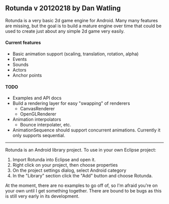 Rotunda v 20120218
by Dan Watling
-------------------

Rotunda is a very basic 2d game engine for Android. Many many features are missing, but the goal is to build a mature engine over time that could be used to create just about any simple 2d game very easily. 

#### Current features
* Basic animation support (scaling, translation, rotation, alpha)
* Events
* Sounds
* Actors
* Anchor points
 
#### TODO
* Examples and API docs
* Build a rendering layer for easy "swapping" of renderers
	* CanvasRenderer
	* OpenGLRenderer
* Animation interpolators
	* Bounce interpolater, etc.
* AnimationSequence should support concurrent animations. Currently it only supports sequential.
----

Rotunda is an Android library project. To use in your own Eclipse project:

1. Import Rotunda into Eclipse and open it.
2. Right click on your project, then choose properties
3. On the project settings dialog, select Android category
4. In the "Library" section click the "Add" button and choose Rotunda.

At the moment, there are no examples to go off of, so I'm afraid you're on your own until I get something together. There are bound to be bugs as this is still very early in its development.
